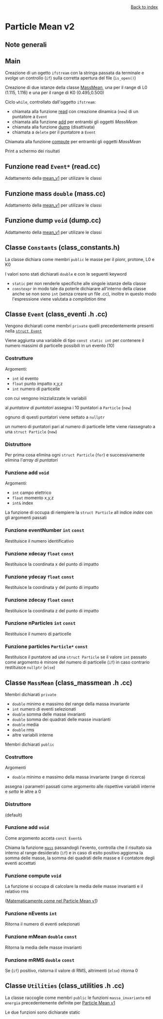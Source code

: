 <div style="text-align: right">

[Back to index](../README.md)

</div>

# Particle Mean v2

## Note generali

## Main 

Creazione di un ogetto `ifstream` con la stringa passata da terminale e svolge un controllo (`if`) sulla corretta apertura del file (`is_open()`)

Creazione di due istanze della classe [MassMean](##-Classe-`MassMean`-(class_massmean-.h-.cc)), una per il range di L0 (1.115, 1.116) e una per il range di K0 (0.495,0.500)

Ciclo `while`, controllato dall'oggetto `ifstream`:

- chiamata alla funzione [read](##-Funzione-read-`Event*`-(read.cc)) con creazione dinamica (`new`) di un puntatore a `Event` 
- chiamata alla funzione [add](###-Funzione-add-`void`) per entrambi gli oggetti *MassMean*
- chiamata alla funzione [dump](##-Funzione-dump-`void`-(dump.cc)) (disattivata)
- chiamata a `delete` per il puntatore a `Event`

Chiamata alla funzione [compute](###-Funzione-compute-`void`) per entrambi gli oggetti *MassMean*

Print a schermo dei risultati

## Funzione read `Event*` (read.cc)
Adattamento della [mean_v1](../mean_v1) per utilizare le classi

## Funzione mass `double` (mass.cc)
Adattamento della [mean_v1](../mean_v1) per utilizare le classi

## Funzione dump `void` (dump.cc)
Adattamento della [mean_v1](../mean_v1) per utilizare le classi

## Classe `Constants` (class_constants.h)

La classe dichiara come membri `public` le masse per il pionr, protone, L0 e K0

I valori sono stati dichiarati `double` e con le seguenti keyword

- `static` per non renderle specifiche alle singole istanze della classe
- `constexpr` in modo tale da poterle dichiarare all'interno della classe anche se non sono `int` (senza creare un file .cc), inoltre in questo modo l'espressione viene valutata a *compilation time*

## Classe `Event` (class_eventi .h .cc)

Vengono dichiarati come membri `private` quelli precedentemente presenti nella [`struct Event`](../mean_v1/readme.md)

Viene aggiunta una variabile di tipo `const static int` per contenere il numero massimi di particelle possibili in un evento (10)

### Costrutture

Argomenti:

- `int` id evento
- `float` punto impatto x,y,z
- `int` numero di particelle

con cui vengono inizzializzate le variabili

al *puntatore di puntatori* assegna i 10 puntatori a `Particle` (`new`)

ognuno di questi puntatori viene settato a `nullptr`

un numero di puntatori pari al numero di particelle lette viene riassegnato a una `struct Particle` (`new`)

### Distruttore
Per prima cosa elimina ogni `struct Particle` (`for`) e successivamente elimina l'*array di puntatori*

### Funzione add `void`

Argomenti:

- `int` campo elettrico
- `float` momento x,y,z
- `int&` index

La funzione di occupa di riempiere la `struct Particle` all indice *index* con gli argomenti passati 

### Funzione eventNumber `int` `const`
Restituisce il numero identificativo

### Funzione xdecay `float` `const`
Restituisce la coordinata x del punto di impatto

### Funzione ydecay `float` `const`
Restituisce la coordinata y del punto di impatto

### Funzione zdecay `float` `const`
Restituisce la coordinata z del punto di impatto

### Funzione nParticles `int` `const`
Restituisce il numero di particelle

### Funzione particles `Particle*` `const`
Restituisce il puntatore ad una `struct Particle` se il valore `int` passato come argomento è minore del numero di particelle (`if`) in caso contrario restituisce `nullptr` (`else`)

## Classe `MassMean` (class_massmean .h .cc)

Membri dichiarati `private`

- `double` minimo e massimo del range della massa invariante
- `int` numero di eventi selezionati
- `double` somma delle masse invarianti
- `double` somma dei quadrati delle masse invarianti
- `double` media
- `double` rms
- altre variabili interne 

Membri dichiarati `public`

### Costruttore
Argomenti

- `double` minimo e massimo della massa invariante (range di ricerca)

assegna i parametri passati come argomento alle rispettive variabili interne e *setta* le altre a 0

### Distruttore
(default)

### Funzione add `void`

Come argomento acceta `const Event&`

Chiama la funzione [`mass`](##-Funzione-mass-`double`-(mass.cc)) passandogli l'evento, controlla che il risultato sia interno al range desiderato (`if`) e in caso di esito positivo aggiorna la somma delle masse, la somma dei quadrati delle masse e il contatore degli eventi accettati

### Funzione compute `void`

La funzione si occupa di calcolare la media delle masse invarianti e il relativo rms 

([Matematicamente come nel Particle Mean v1](../mean_v1/readme.md))

### Funzione nEvents `int`
Ritorna il numero di eventi selezionati

### Funzione mMean `double` `const`
Ritorna la media delle masse invarianti

### Funzione mRMS `double` `const`
Se (`if`) positivo, ristorna il valore di RMS, altrimenti (`else`) ritorna 0

## Classe `Utilities` (class_utilities .h .cc)

La classe raccoglie come membri `public` le funzioni `massa_invariante` ed `energia` precedentemente definite per [Particle Mean v1](../mean_v1/readme.md)

Le due funzioni sono dichiarate static